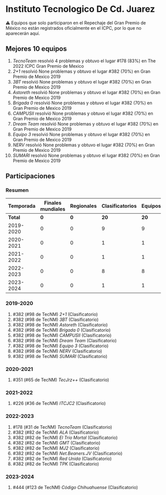 # Instituto Tecnologico De Cd. Juarez

:warning: Equipos que solo participaron en el Repechaje del Gran Premio de México no están registrados oficialmente en el ICPC, por lo que no aparecerán aquí.

## Mejores 10 equipos

1. _TecnoTeam_ resolvió 4 problemas y obtuvo el lugar #178 (83%) en The 2022 ICPC Gran Premio de Mexico
1. _2+1_ resolvió None problemas y obtuvo el lugar #382 (70%) en Gran Premio de Mexico 2019
1. _3BT_ resolvió None problemas y obtuvo el lugar #382 (70%) en Gran Premio de Mexico 2019
1. _Astoreth_ resolvió None problemas y obtuvo el lugar #382 (70%) en Gran Premio de Mexico 2019
1. _Brigada 0_ resolvió None problemas y obtuvo el lugar #382 (70%) en Gran Premio de Mexico 2019
1. _CAMPUSII_ resolvió None problemas y obtuvo el lugar #382 (70%) en Gran Premio de Mexico 2019
1. _Dream Team_ resolvió None problemas y obtuvo el lugar #382 (70%) en Gran Premio de Mexico 2019
1. _Equipo 3_ resolvió None problemas y obtuvo el lugar #382 (70%) en Gran Premio de Mexico 2019
1. _NERV_ resolvió None problemas y obtuvo el lugar #382 (70%) en Gran Premio de Mexico 2019
1. _SUMARI_ resolvió None problemas y obtuvo el lugar #382 (70%) en Gran Premio de Mexico 2019

## Participaciones

### Resumen

| Temporada | Finales mundiales | Regionales | Clasificatorios | Equipos |
| --- | --- | --- | --- | --- |
| **Total** | **0** | **0** | **20** | **20** |
| 2019-2020 | 0 | 0 | 9 | 9 |
| 2020-2021 | 0 | 0 | 1 | 1 |
| 2021-2022 | 0 | 0 | 1 | 1 |
| 2022-2023 | 0 | 0 | 8 | 8 |
| 2023-2024 | 0 | 0 | 1 | 1 |

### 2019-2020

1. #382 (#98 de TecNM) _2+1_ (Clasificatorio)
1. #382 (#98 de TecNM) _3BT_ (Clasificatorio)
1. #382 (#98 de TecNM) _Astoreth_ (Clasificatorio)
1. #382 (#98 de TecNM) _Brigada 0_ (Clasificatorio)
1. #382 (#98 de TecNM) _CAMPUSII_ (Clasificatorio)
1. #382 (#98 de TecNM) _Dream Team_ (Clasificatorio)
1. #382 (#98 de TecNM) _Equipo 3_ (Clasificatorio)
1. #382 (#98 de TecNM) _NERV_ (Clasificatorio)
1. #382 (#98 de TecNM) _SUMARI_ (Clasificatorio)

### 2020-2021

1. #351 (#65 de TecNM) _TecJrz++_ (Clasificatorio)

### 2021-2022

1. #226 (#36 de TecNM) _ITCJC2_ (Clasificatorio)

### 2022-2023

1. #178 (#31 de TecNM) _TecnoTeam_ (Clasificatorio)
1. #382 (#82 de TecNM) _ALA_ (Clasificatorio)
1. #382 (#82 de TecNM) _El Trio Mortal_ (Clasificatorio)
1. #382 (#82 de TecNM) _GMT_ (Clasificatorio)
1. #382 (#82 de TecNM) _MJ2_ (Clasificatorio)
1. #382 (#82 de TecNM) _Net.Beaners.JV_ (Clasificatorio)
1. #382 (#82 de TecNM) _Red Unida_ (Clasificatorio)
1. #382 (#82 de TecNM) _TPK_ (Clasificatorio)

### 2023-2024

1. #444 (#123 de TecNM) _Código Chihuahuense_ (Clasificatorio)



